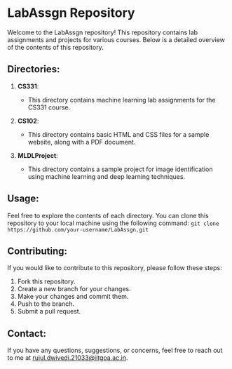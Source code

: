# LabAssgn Repository

Welcome to the LabAssgn repository! This repository contains lab assignments and projects for various courses. Below is a detailed overview of the contents of this repository.

## Directories:

1. **CS331**:
   - This directory contains machine learning lab assignments for the CS331 course.

2. **CS102**:
   - This directory contains basic HTML and CSS files for a sample website, along with a PDF document.

3. **MLDLProject**:
   - This directory contains a sample project for image identification using machine learning and deep learning techniques.
  
## Usage:

Feel free to explore the contents of each directory. You can clone this repository to your local machine using the following command:
``` git clone https://github.com/your-username/LabAssgn.git ```

## Contributing:

If you would like to contribute to this repository, please follow these steps:

1. Fork this repository.
2. Create a new branch for your changes.
3. Make your changes and commit them.
4. Push to the branch.
5. Submit a pull request.

## Contact:

If you have any questions, suggestions, or concerns, feel free to reach out to me at [rujul.dwivedi.21033@iitgoa.ac.in](mailto:rujul.dwivedi.21033@iitgoa.ac.in).
